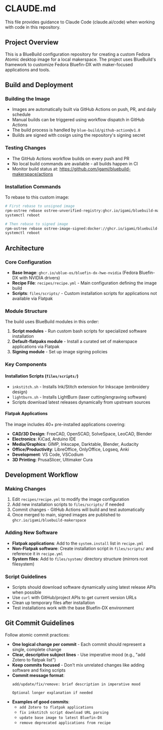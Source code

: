 # CLAUDE.md

This file provides guidance to Claude Code (claude.ai/code) when working with code in this repository.

## Project Overview

This is a BlueBuild configuration repository for creating a custom Fedora Atomic desktop image for a local makerspace. The project uses BlueBuild's framework to customize Fedora Bluefin-DX with maker-focused applications and tools.

## Build and Deployment

### Building the Image
- Images are automatically built via GitHub Actions on push, PR, and daily schedule
- Manual builds can be triggered using workflow dispatch in GitHub Actions
- The build process is handled by `blue-build/github-action@v1.8`
- Builds are signed with cosign using the repository's signing secret

### Testing Changes
- The GitHub Actions workflow builds on every push and PR
- No local build commands are available - all builds happen in CI
- Monitor build status at: https://github.com/igami/bluebuild-makerspace/actions

### Installation Commands
To rebase to this custom image:
```bash
# First rebase to unsigned image
rpm-ostree rebase ostree-unverified-registry:ghcr.io/igami/bluebuild-makerspace:latest
systemctl reboot

# Then rebase to signed image
rpm-ostree rebase ostree-image-signed:docker://ghcr.io/igami/bluebuild-makerspace:latest
systemctl reboot
```

## Architecture

### Core Configuration
- **Base Image**: `ghcr.io/ublue-os/bluefin-dx-hwe-nvidia` (Fedora Bluefin-DX with NVIDIA drivers)
- **Recipe File**: `recipes/recipe.yml` - Main configuration defining the image build
- **Scripts**: `files/scripts/` - Custom installation scripts for applications not available via Flatpak

### Module Structure
The build uses BlueBuild modules in this order:
1. **Script modules** - Run custom bash scripts for specialized software installation
2. **Default-flatpaks module** - Install a curated set of makerspace applications via Flatpak
3. **Signing module** - Set up image signing policies

### Key Components

#### Installation Scripts (`files/scripts/`)
- `inkstitch.sh` - Installs Ink/Stitch extension for Inkscape (embroidery design)
- `lightburn.sh` - Installs LightBurn (laser cutting/engraving software)
- Scripts download latest releases dynamically from upstream sources

#### Flatpak Applications
The image includes 40+ pre-installed applications covering:
- **CAD/3D Design**: FreeCAD, OpenSCAD, SolveSpace, LeoCAD, Blender
- **Electronics**: KiCad, Arduino IDE
- **Media/Graphics**: GIMP, Inkscape, Darktable, Blender, Audacity
- **Office/Productivity**: LibreOffice, OnlyOffice, Logseq, Anki
- **Development**: VS Code, VSCodium
- **3D Printing**: PrusaSlicer, Ultimaker Cura

## Development Workflow

### Making Changes
1. Edit `recipes/recipe.yml` to modify the image configuration
2. Add new installation scripts to `files/scripts/` if needed
3. Commit changes - GitHub Actions will build and test automatically
4. Once merged to main, signed images are published to `ghcr.io/igami/bluebuild-makerspace`

### Adding New Software
- **Flatpak applications**: Add to the `system.install` list in `recipe.yml`
- **Non-Flatpak software**: Create installation script in `files/scripts/` and reference it in `recipe.yml`
- **System files**: Add to `files/system/` directory structure (mirrors root filesystem)

### Script Guidelines
- Scripts should download software dynamically using latest release APIs when possible
- Use `curl` with GitHub/project APIs to get current version URLs
- Clean up temporary files after installation
- Test installations work with the base Bluefin-DX environment

## Git Commit Guidelines

Follow atomic commit practices:
- **One logical change per commit** - Each commit should represent a single, complete change
- **Clear, descriptive subject lines** - Use imperative mood (e.g., "add Zotero to flatpak list")
- **Keep commits focused** - Don't mix unrelated changes like adding software and fixing scripts
- **Commit message format**:
  ```
  add/update/fix/remove: brief description in imperative mood
  
  Optional longer explanation if needed
  ```
- **Examples of good commits**:
  - `add Zotero to flatpak applications`
  - `fix inkstitch script download URL parsing`
  - `update base image to latest Bluefin-DX`
  - `remove deprecated applications from recipe`